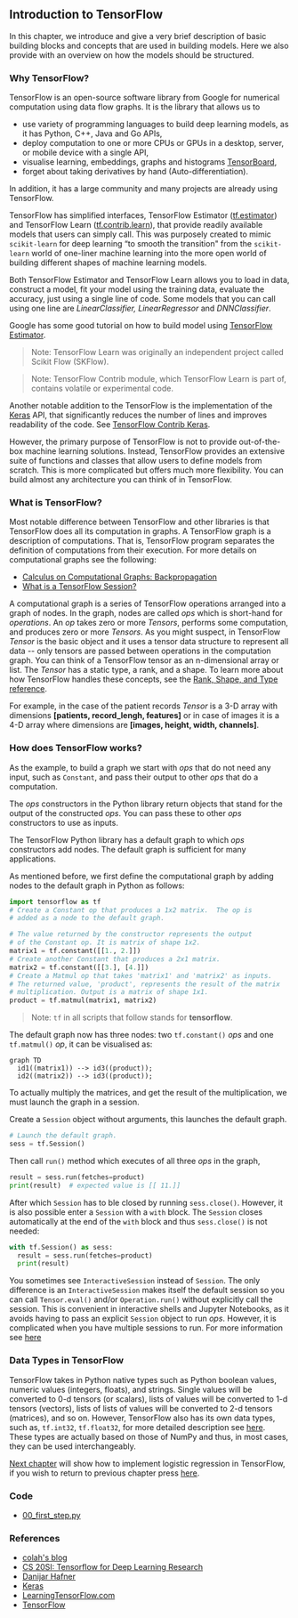 ## Introduction to TensorFlow
In this chapter, we introduce and give a very brief description of basic building blocks and concepts that are used in building models. Here we also provide with an overview on how the models should be structured.

### Why TensorFlow?
TensorFlow is an open-source software library from Google for numerical computation using data flow graphs. It is the library that allows us to
+ use variety of programming languages to build deep learning models, as it has Python, C++, Java and Go APIs,
+ deploy computation to one or more CPUs or GPUs in a desktop, server, or mobile device with a single API,
+ visualise learning, embeddings, graphs and histograms [TensorBoard](https://www.tensorflow.org/get_started/summaries_and_tensorboard),
+ forget about taking derivatives by hand (Auto-differentiation).

In addition, it has a large community and many projects are already using TensorFlow.

TensorFlow has simplified interfaces, TensorFlow Estimator  ([tf.estimator](https://www.tensorflow.org/api_docs/python/tf/estimator)) and
TensorFlow Learn ([tf.contrib.learn](https://www.tensorflow.org/api_guides/python/contrib.learn)), that provide readily available models that users can simply call. This was purposely created to mimic `scikit-learn` for deep learning “to smooth the transition" from the `scikit-learn` world of one-liner machine learning into the more open world of building different shapes of machine learning models.

Both TensorFlow Estimator and TensorFlow Learn allows you to load in data, construct a model, fit your model using the training data, evaluate the accuracy, just using a single line of code. Some models that you can call using one line are  *LinearClassifier, LinearRegressor* and  *DNNClassifier*.

Google has some good tutorial on how to build model using [TensorFlow Estimator](https://www.tensorflow.org/get_started/estimator).

> Note: TensorFlow Learn was originally an independent project called Scikit Flow (SKFlow).

> Note: TensorFlow Contrib module, which TensorFlow Learn is part of, contains volatile or experimental code.

Another notable addition to the TensorFlow is the implementation of the [Keras](https://keras.io/) API, that significantly reduces the number of lines and improves readability of the code. See [TensorFlow Contrib Keras](https://www.tensorflow.org/api_docs/python/tf/contrib/keras).

However, the primary purpose of TensorFlow is not to provide out-of-the-box machine learning solutions. Instead, TensorFlow provides an extensive suite of functions and classes that allow users to define models from scratch. This is more complicated but offers much more flexibility. You can build almost any architecture you can think of in TensorFlow.

### What is TensorFlow?
Most notable difference between TensorFlow and other libraries is that TensorFlow does all its computation in graphs. A TensorFlow graph is a description of computations. That is, TensorFlow program separates the definition of computations from their execution. For more details on computational graphs see the following:
* [Calculus on Computational Graphs: Backpropagation](http://colah.github.io/posts/2015-08-Backprop/)
* [What is a TensorFlow Session?](http://danijar.com/what-is-a-tensorflow-session/)

A computational graph is a series of TensorFlow operations arranged into a graph of nodes. In the graph, nodes are called *ops* which is short-hand for *operations*. An *op* takes zero or more *Tensors*, performs some computation, and produces zero or more *Tensors*. As you might suspect, in TensorFlow *Tensor* is the basic object and it uses a tensor data structure to represent all data -- only tensors are passed between operations in the computation graph. You can think of a TensorFlow tensor as an n-dimensional array or list. The *Tensor* has a static type, a rank, and a shape. To learn more about how TensorFlow handles these concepts, see the [Rank, Shape, and Type reference](https://www.tensorflow.org/programmers_guide/dims_types).

For example, in the case of the patient records *Tensor* is a 3-D array with dimensions **[patients, record_lengh, features]** or in case of images it is a 4-D array where dimensions are **[images, height, width, channels]**.

### How does TensorFlow works?
As the example, to build a graph we start with *ops* that do not need any input, such as `Constant`, and pass their output to other *ops* that do a computation.

The *ops* constructors in the Python library return objects that stand for the output of the constructed *ops*. You can pass these to other *ops* constructors to use as inputs.

The TensorFlow Python library has a default graph to which *ops* constructors add nodes. The default graph is sufficient for many applications.

As mentioned before, we first define the computational graph by adding nodes to the default graph in Python as follows:
```python
import tensorflow as tf
# Create a Constant op that produces a 1x2 matrix.  The op is
# added as a node to the default graph.

# The value returned by the constructor represents the output
# of the Constant op. It is matrix of shape 1x2.
matrix1 = tf.constant([[1., 2.]])
# Create another Constant that produces a 2x1 matrix.
matrix2 = tf.constant([[3.], [4.]])
# Create a Matmul op that takes 'matrix1' and 'matrix2' as inputs.
# The returned value, 'product', represents the result of the matrix
# multiplication. Output is a matrix of shape 1x1.
product = tf.matmul(matrix1, matrix2)
```
> Note: `tf` in all scripts that follow stands for **tensorflow**. 

The default graph now has three nodes: two `tf.constant()` *ops* and one `tf.matmul()` *op*, it can be visualised as:
```mermaid
graph TD
  id1((matrix1)) --> id3((product));
  id2((matrix2)) --> id3((product));
```
To actually multiply the matrices, and get the result of the multiplication, we must launch the graph in a session.

Create a `Session` object without arguments, this launches the default graph.

```python
# Launch the default graph.
sess = tf.Session()
```
Then  call `run()` method which executes of all three *ops* in the graph,
```python
result = sess.run(fetches=product)
print(result)  # expected value is [[ 11.]]
```
After which `Session` has to ble closed by running `sess.close()`. However, it is also possible enter a `Session` with a `with` block. The `Session` closes automatically at the end of the `with` block and thus `sess.close()` is not needed:

```python
with tf.Session() as sess:
  result = sess.run(fetches=product)
  print(result)
```

You sometimes see `InteractiveSession` instead of `Session`. The only difference is an
`InteractiveSession` makes itself the default session so you can call `Tensor.eval()` and/or `Operation.run()` without explicitly call the session. This is convenient in interactive shells and Jupyter Notebooks, as it avoids having to pass an explicit `Session` object to run *ops*. However, it is complicated when you have multiple sessions to run. For more information see [here](https://learningtensorflow.com/lesson5/)

### Data Types in TensorFlow
TensorFlow takes in Python native types such as Python boolean values, numeric values (integers, floats), and strings. Single values will be converted to 0-d tensors (or scalars), lists of values will be converted to 1-d tensors (vectors), lists of lists of values will be converted to 2-d tensors (matrices), and so on. However, TensorFlow also has its own data types, such as, `tf.int32`, `tf.float32`, for more detailed description see [here](https://www.tensorflow.org/programmers_guide/dims_types). These types are actually based on those of NumPy and thus, in most cases, they can be used interchangeably.

[Next chapter](logistic_regression.md) will show how to implement logistic regression in TensorFlow, if you wish to return to previous chapter press [here](environment.md).

### Code
+ [00_first_step.py](scripts/00_first_step.py)

### References
+ [colah's blog](http://colah.github.io/)
+ [CS 20SI: Tensorflow for Deep Learning Research](http://web.stanford.edu/class/cs20si/index.html)
+ [Danijar Hafner](http://danijar.com/)
+ [Keras](https://keras.io/)
+ [LearningTensorFlow.com](https://learningtensorflow.com/)
+ [TensorFlow](/www.tensorflow.org)
